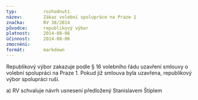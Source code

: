 ```yaml
---
typ:          rozhodnutí
název:        Zákaz volební spolupráce na Praze 1
značka:       RV 38/2014
původce:      republikový výbor
platnost:     2014-08-06
účinnost:     2014-08-06
zmocnění:     
formát:       markdown
---
```


Republikový výbor zakazuje podle § 16 volebního řádu uzavření smlouvy o volební spolupráci na Praze 1. Pokud již smlouva byla uzavřena, republikový výbor spolupráci ruší.

a) RV schvaluje návrh usnesení předložený Stanislavem Štiplem

